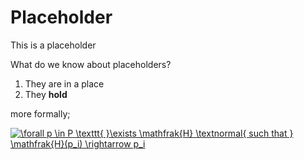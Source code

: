 # Placeholder
This is a placeholder

What do we know about placeholders?
1. They are in a place
2. They **hold**

more formally; 

<a href="https://www.codecogs.com/eqnedit.php?latex=\forall&space;p&space;\in&space;P&space;\texttt{&space;}\exists&space;\mathfrak{H}&space;\textnormal{&space;such&space;that&space;}&space;\mathfrak{H}(p_i)&space;\rightarrow&space;p_i" target="_blank"><img src="https://latex.codecogs.com/gif.latex?\forall&space;p&space;\in&space;P&space;\texttt{&space;}\exists&space;\mathfrak{H}&space;\textnormal{&space;such&space;that&space;}&space;\mathfrak{H}(p_i)&space;\rightarrow&space;p_i" title="\forall p \in P \texttt{ }\exists \mathfrak{H} \textnormal{ such that } \mathfrak{H}(p_i) \rightarrow p_i" /></a>

